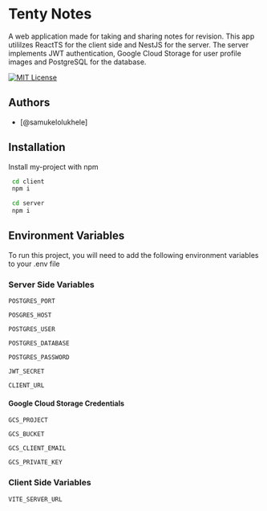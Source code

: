 # Tenty Notes

A web application made for taking and sharing notes for revision. This app utililzes ReactTS for the client side and NestJS for the server. The server implements JWT authentication, Google Cloud Storage for user profile images and PostgreSQL for the database.

[![MIT License](https://img.shields.io/badge/License-MIT-green.svg)](https://choosealicense.com/licenses/mit/)

## Authors

- [@samukelolukhele]

## Installation

Install my-project with npm

```bash
 cd client
 npm i
```

```bash
 cd server
 npm i
```

## Environment Variables

To run this project, you will need to add the following environment variables to your .env file

### Server Side Variables

`POSTGRES_PORT`

`POSGRES_HOST`

`POSTGRES_USER`

`POSTGRES_DATABASE`

`POSTGRES_PASSWORD`

`JWT_SECRET`

`CLIENT_URL`

#### Google Cloud Storage Credentials

`GCS_PROJECT`

`GCS_BUCKET`

`GCS_CLIENT_EMAIL`

`GCS_PRIVATE_KEY`

### Client Side Variables

`VITE_SERVER_URL`

